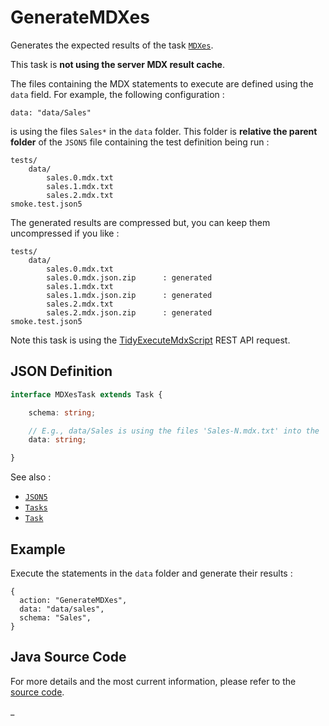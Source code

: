 # GenerateMDXes

Generates the expected results of the task [`MDXes`](./MDXes.md).

This task is **not using the server MDX result cache**.

The files containing the MDX statements to execute are defined using the `data` field. For example, the following
configuration :

    data: "data/Sales"

is using the files `Sales*` in the `data` folder. This folder is **relative the parent folder** of the `JSON5` file
containing the test definition being run :

    tests/
        data/
            sales.0.mdx.txt
            sales.1.mdx.txt
            sales.2.mdx.txt
    smoke.test.json5

The generated results are compressed but, you can keep them uncompressed if you like :

    tests/
        data/
            sales.0.mdx.txt
            sales.0.mdx.json.zip      : generated
            sales.1.mdx.txt
            sales.1.mdx.json.zip      : generated
            sales.2.mdx.txt
            sales.2.mdx.json.zip      : generated
    smoke.test.json5

Note this task is using the [TidyExecuteMdxScript](https://doc.iccube.com/?ic3topic=server.api.TidyExecuteMdxScript)
REST API request.

## JSON Definition

```typescript
interface MDXesTask extends Task {

    schema: string;

    // E.g., data/Sales is using the files 'Sales-N.mdx.txt' into the 'data' folder.
    data: string;

}
```

See also :

- [`JSON5`](../JSON5.md)
- [`Tasks`](../Tasks.md)
- [`Task`](../Task.md)

## Example

Execute the statements in the `data` folder and generate their results :

```json5
{
  action: "GenerateMDXes",
  data: "data/sales",
  schema: "Sales",
}
```

## Java Source Code

For more details and the most current information, please refer to
the [source code](../../../../src/main/java/ic3/analyticsops/test/task/mdx/AOGenerateMDXesTask.java).

_
